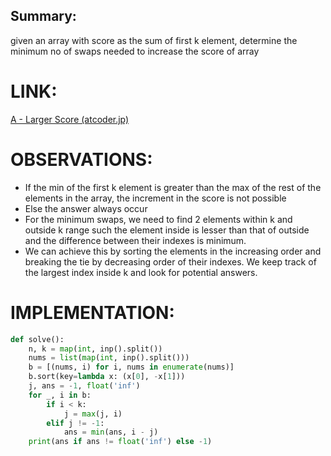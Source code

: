 ## Summary:
given an array with score as the sum of first k element, determine the minimum no of swaps needed to increase the score of array

# LINK:
[A - Larger Score (atcoder.jp)](https://atcoder.jp/contests/arc138/tasks/arc138_a)

# OBSERVATIONS:
- If the min of the first k element is greater than the max of the rest of the elements in the array, the increment in the score is not possible
- Else the answer always occur
- For the minimum swaps, we need to find 2 elements within k and outside k range such the element inside is lesser than that of outside and the difference between their indexes is minimum.
- We can achieve this by sorting the elements in the increasing order and breaking the tie by decreasing order of their indexes. We keep track of the largest index inside k and look for potential answers.

# IMPLEMENTATION:
```python
def solve():  
    n, k = map(int, inp().split())  
    nums = list(map(int, inp().split()))  
    b = [(nums, i) for i, nums in enumerate(nums)]  
    b.sort(key=lambda x: (x[0], -x[1]))  
    j, ans = -1, float('inf')  
    for _, i in b:  
        if i < k:  
            j = max(j, i)  
        elif j != -1:  
            ans = min(ans, i - j)  
    print(ans if ans != float('inf') else -1)
```